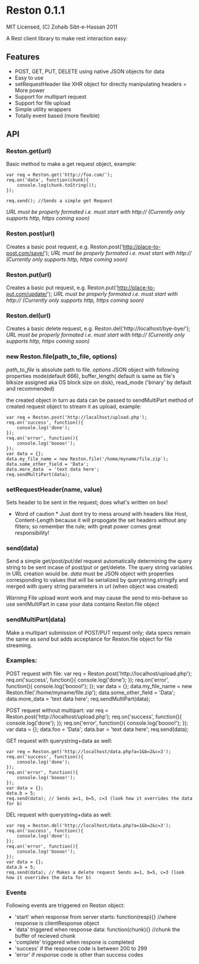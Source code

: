 Reston 0.1.1
============

MIT Licensed, (C) Zohaib Sibt-e-Hassan 2011

A Rest client library to make rest interaction easy:

Features
--------

* POST, GET, PUT, DELETE using native JSON objects for data
* Easy to use
* setRequestHeader like XHR object for directly manipulating headers = More power
* Support for multipart request
* Support for file upload
* Simple utility wrappers
* Totally event based (more flexible)

API
---

### Reston.get(url)

Basic method to make a get request object, example:

	var req = Reston.get('http://foo.com/');
	req.on('data', function(chunk){
		console.log(chunk.toString());
	});

	req.send(); //Sends a simple get Request

*URL must be properly formated i.e. must start with http:// (Currently only supports http, https coming soon)*

### Reston.post(url)

Creates a basic post request, e.g. Reston.post('http://place-to-post.com/save/');
*URL must be properly formated i.e. must start with http:// (Currently only supports http, https coming soon)*

### Reston.put(url)

Creates a basic put request, e.g. Reston.put('http://place-to-put.com/update/');
*URL must be properly formated i.e. must start with http:// (Currently only supports http, https coming soon)*

### Reston.del(url)

Creates a basic delete request, e.g. Reston.del('http://localhost/bye-bye/');
*URL must be properly formated i.e. must start with http:// (Currently only supports http, https coming soon)*

### new Reston.file(path_to_file, options)

*path_to_file* is absolute path to file.
*options* JSON object with following properties 
	mode(default 666), 
	buffer_length( default is same as file's blksize assigned aka OS block size on disk), 
	read_mode ('binary' by default and recommended)

the created object in turn as data can be passed to sendMultiPart method of created request object to stream it as upload, example:

	var req = Reston.post('http://localhost/upload.php');
	req.on('success', function(){
		console.log('done');
	});
	req.on('error', function(){
		console.log('boooo!');
	});
	var data = {};
	data.my_file_name = new Reston.file('/home/myname/file.zip');
	data.some_other_field = 'Data';
	data.more_data  = 'text data here';
	req.sendMultiPart(data);

### setRequestHeader(name, value)

Sets header to be sent in the request; does what's written on box!
* Word of caution * Just dont try to mess around with headers like Host, Content-Length because it will propogate the set headers without any filters; so remember the rule; with great power comes great responsibility!


### send(data)

Send a simple get/post/put/del request automatically determining the query string to be sent incase of post/put or get/delete. The query string variables in URL creation would be. *data* must be JSON object with properties corresponding to values that will be serialized by querystring.stringify and merged with query string parameters in url (when object was created)

*Warning* File upload wont work and may cause the send to mis-behave so use sentMultiPart in case your data contains Reston.file object

### sendMultiPart(data)

Make a multipart submission of POST/PUT request only; data specs remain the same as _send_ but adds acceptance for Reston.file object for file streaming.

### Examples:

POST request with file:
	var req = Reston.post('http://localhost/upload.php');
	req.on('success', function(){
		console.log('done');
	});
	req.on('error', function(){
		console.log('boooo!');
	});
	var data = {};
	data.my_file_name = new Reston.file('/home/myname/file.zip');
	data.some_other_field = 'Data';
	data.more_data  = 'text data here';
	req.sendMultiPart(data);

POST request without multipart:
	var req = Reston.post('http://localhost/upload.php');
	req.on('success', function(){
		console.log('done');
	});
	req.on('error', function(){
		console.log('boooo!');
	});
	var data = {};
	data.foo = 'Data';
	data.bar = 'text data here';
	req.send(data);

GET request with querystring+data as well:
	
	var req = Reston.get('http://localhost/data.php?a=1&b=2&c=3');
	req.on('success', function(){
		console.log('done');
	});
	req.on('error', function(){
		console.log('boooo!');
	});
	var data = {};
	data.b = 5;
	req.send(data); // Sends a=1, b=5, c=3 (look how it overrides the data for b)


DEL request with querystring+data as well:
	
	var req = Reston.del('http://localhost/data.php?a=1&b=2&c=3');
	req.on('success', function(){
		console.log('done');
	});
	req.on('error', function(){
		console.log('boooo!');
	});
	var data = {};
	data.b = 5;
	req.send(data); // Makes a delete request Sends a=1, b=5, c=3 (look how it overrides the data for b)

### Events

Following events are triggered on Reston object:

* 'start' when response from server starts: function(resp){} //where response is clientResponse object
* 'data' triggered when response data: function(chunk){} //chunk the buffer of recieved chunk
* 'complete' triggered when respone is completed
* 'success' if the response code is between 200 to 299
* 'error' if response code is other than success codes
